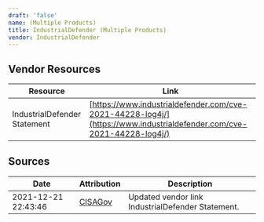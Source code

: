 ```yaml
---
draft: 'false'
name: (Multiple Products)
title: IndustrialDefender (Multiple Products)
vendor: IndustrialDefender
---
```


## Vendor Resources
| Resource | Link |
| --- | --- |
| IndustrialDefender Statement | [https://www.industrialdefender.com/cve-2021-44228-log4j/](https://www.industrialdefender.com/cve-2021-44228-log4j/) |



## Sources
| Date | Attribution | Description |
| --- | --- | --- |
| 2021-12-21 22:43:46 | [CISAGov](https://raw.githubusercontent.com/cisagov/log4j-affected-db/develop/README.md) | Updated vendor link IndustrialDefender Statement.  |
